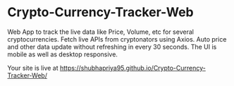 # Crypto-Currency-Tracker-Web
Web App to track the live data like Price, Volume, etc for several cryptocurrencies.
Fetch live APIs from cryptonators using Axios.
Auto price and other data update without refreshing in every 30 seconds.
The UI is mobile as well as desktop responsive.

Your site is live at https://shubhapriya95.github.io/Crypto-Currency-Tracker-Web/
